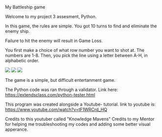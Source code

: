 My Battleship game

Welcome to my project 3 assesment, Python.

In this game, the rules are simple. 
You got 10 turns to find and eliminate the enemy ship.

Failure to hit the enemy will result in Game Loss.

You first make a choice of what row number you want to shot at. The numbers are 1-8.
Then, you pick the line using a letter between A-H, in alphabetic order.

<img src=/workspace/project_3/screenshot1.png>

<img src=/workspace/project_3/screenshot2.png>

<img src=/workspace/project_3/screenshot3.png>

The game is a simple, but difficult entertanment game.

The Python code was ran through a validator. Link here: https://extendsclass.com/python-tester.html

This program was created alongside a Youtube- tutorial. 
link to youtube is: https://www.youtube.com/watch?v=tF1WRCrd_HQ

Credits to this youtuber called "Knowledge Mavens"
Credits to my Mentor for helping me troubleshooting my codes and adding some better visual apperance.